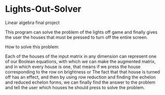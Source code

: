 # Lights-Out-Solver
Linear algebra final project

This program can solve the problem of the lights off game and finally gives the user the houses that must be pressed to turn off the entire screen.

How to solve this problem:

Each of the houses of the input matrix in any dimension can represent one of our Boolean equations, with which we can make the augmented matrix, and in which every house is one, that means if we press the house corresponding to the row on brightness  or The fact that that house is turned off has an effect, and then by using row reduction and finding the echelon and reduced echelon forms, we can finally find the answer to the problem and tell the user which houses he should press to solve the problem.
